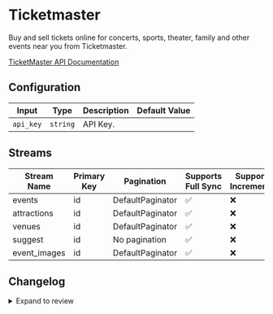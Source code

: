 # Ticketmaster

Buy and sell tickets online for concerts, sports, theater, family and other events near you from Ticketmaster.

[TicketMaster API Documentation](https://developer.ticketmaster.com/products-and-docs/apis/discovery-api/v2/#search-classifications-v2)

## Configuration

| Input | Type | Description | Default Value |
|-------|------|-------------|---------------|
| `api_key` | `string` | API Key.  |  |

## Streams
| Stream Name | Primary Key | Pagination | Supports Full Sync | Supports Incremental |
|-------------|-------------|------------|---------------------|----------------------|
| events | id | DefaultPaginator | ✅ |  ❌  |
| attractions | id | DefaultPaginator | ✅ |  ❌  |
| venues | id | DefaultPaginator | ✅ |  ❌  |
| suggest | id | No pagination | ✅ |  ❌  |
| event_images | id | DefaultPaginator | ✅ |  ❌  |

## Changelog

<details>
  <summary>Expand to review</summary>

| Version          | Date              | Pull Request | Subject        |
|------------------|-------------------|--------------|----------------|
| 0.0.19 | 2025-04-12 | [57946](https://github.com/airbytehq/airbyte/pull/57946) | Update dependencies |
| 0.0.18 | 2025-04-05 | [56900](https://github.com/airbytehq/airbyte/pull/56900) | Update dependencies |
| 0.0.17 | 2025-03-22 | [56243](https://github.com/airbytehq/airbyte/pull/56243) | Update dependencies |
| 0.0.16 | 2025-03-08 | [55607](https://github.com/airbytehq/airbyte/pull/55607) | Update dependencies |
| 0.0.15 | 2025-03-01 | [55128](https://github.com/airbytehq/airbyte/pull/55128) | Update dependencies |
| 0.0.14 | 2025-02-22 | [54516](https://github.com/airbytehq/airbyte/pull/54516) | Update dependencies |
| 0.0.13 | 2025-02-15 | [54073](https://github.com/airbytehq/airbyte/pull/54073) | Update dependencies |
| 0.0.12 | 2025-02-08 | [53543](https://github.com/airbytehq/airbyte/pull/53543) | Update dependencies |
| 0.0.11 | 2025-02-01 | [53094](https://github.com/airbytehq/airbyte/pull/53094) | Update dependencies |
| 0.0.10 | 2025-01-25 | [52422](https://github.com/airbytehq/airbyte/pull/52422) | Update dependencies |
| 0.0.9 | 2025-01-18 | [52005](https://github.com/airbytehq/airbyte/pull/52005) | Update dependencies |
| 0.0.8 | 2025-01-11 | [51389](https://github.com/airbytehq/airbyte/pull/51389) | Update dependencies |
| 0.0.7 | 2024-12-28 | [50795](https://github.com/airbytehq/airbyte/pull/50795) | Update dependencies |
| 0.0.6 | 2024-12-21 | [50368](https://github.com/airbytehq/airbyte/pull/50368) | Update dependencies |
| 0.0.5 | 2024-12-14 | [49773](https://github.com/airbytehq/airbyte/pull/49773) | Update dependencies |
| 0.0.4 | 2024-12-12 | [49412](https://github.com/airbytehq/airbyte/pull/49412) | Update dependencies |
| 0.0.3 | 2024-12-11 | [49123](https://github.com/airbytehq/airbyte/pull/49123) | Starting with this version, the Docker image is now rootless. Please note that this and future versions will not be compatible with Airbyte versions earlier than 0.64 |
| 0.0.2 | 2024-11-04 | [48297](https://github.com/airbytehq/airbyte/pull/48297) | Update dependencies |
| 0.0.1 | 2024-10-21 | | Initial release by [@gemsteam](https://github.com/gemsteam) via Connector Builder |

</details>
